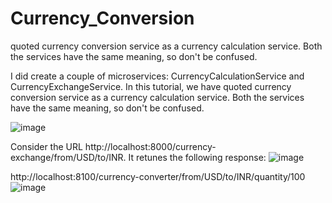 # Currency_Conversion
quoted currency conversion service as a currency calculation service. Both the services have the same meaning, so don't be confused.

I did create a couple of microservices: CurrencyCalculationService and CurrencyExchangeService.
In this tutorial, we have quoted currency conversion service as a currency calculation service. Both the services have the same meaning, so don't be confused.

![image](https://user-images.githubusercontent.com/105904959/174767862-7bfa6c50-d28a-4ba3-b221-f0e5d929a339.png)

Consider the URL http://localhost:8000/currency-exchange/from/USD/to/INR. It retunes the following response:
![image](https://user-images.githubusercontent.com/105904959/174767966-09a2e077-7013-4346-b053-4611812399ac.png)

http://localhost:8100/currency-converter/from/USD/to/INR/quantity/100
![image](https://user-images.githubusercontent.com/105904959/174768044-9146de9d-689e-4344-a599-13bbd7099a63.png)
